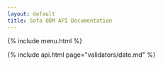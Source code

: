 ```yaml
---
layout: default
title: Sofa ODM API Documentation
---
```


{% include menu.html %}

{% include api.html page="validators/date.md" %}
